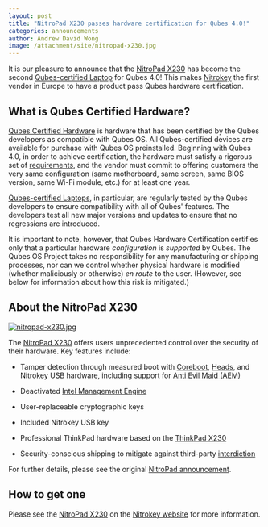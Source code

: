 ```yaml
---
layout: post
title: "NitroPad X230 passes hardware certification for Qubes 4.0!"
categories: announcements
author: Andrew David Wong
image: /attachment/site/nitropad-x230.jpg
---
```


It is our pleasure to announce that the [NitroPad X230] has become the
second [Qubes-certified Laptop][laptop] for Qubes 4.0! This makes
[Nitrokey] the first vendor in Europe to have a product pass Qubes
hardware certification.


## What is Qubes Certified Hardware?

[Qubes Certified Hardware] is hardware that has been certified by the
Qubes developers as compatible with Qubes OS. All Qubes-certified
devices are available for purchase with Qubes OS preinstalled. Beginning
with Qubes 4.0, in order to achieve certification, the hardware must
satisfy a rigorous set of [requirements], and the vendor must commit to
offering customers the very same configuration (same motherboard, same
screen, same BIOS version, same Wi-Fi module, etc.) for at least one
year.

[Qubes-certified Laptops][laptop], in particular, are regularly tested
by the Qubes developers to ensure compatibility with all of Qubes'
features. The developers test all new major versions and updates to
ensure that no regressions are introduced.

It is important to note, however, that Qubes Hardware Certification
certifies only that a particular hardware *configuration* is *supported*
by Qubes. The Qubes OS Project takes no responsibility for any
manufacturing or shipping processes, nor can we control whether physical
hardware is modified (whether maliciously or otherwise) *en route* to
the user. (However, see below for information about how this risk is
mitigated.)


## About the NitroPad X230

[![nitropad-x230.jpg](/attachment/site/nitropad-x230.jpg)][NitroPad X230]

The [NitroPad X230] offers users unprecedented control over the security
of their hardware. Key features include:

  - Tamper detection through measured boot with [Coreboot], [Heads], and
    Nitrokey USB hardware, including support for [Anti Evil Maid (AEM)]

  - Deactivated [Intel Management Engine]

  - User-replaceable cryptographic keys

  - Included Nitrokey USB key

  - Professional ThinkPad hardware based on the [ThinkPad X230]

  - Security-conscious shipping to mitigate against third-party
    [interdiction]

For further details, please see the original [NitroPad announcement].


## How to get one

Please see the [NitroPad X230] on the [Nitrokey website][Nitrokey] for
more information.


[NitroPad X230]: https://shop.nitrokey.com/shop/product/nitropad-x230-67
[Nitrokey]: https://www.nitrokey.com/
[laptop]: /doc/certified-hardware/#qubes-certified-laptops
[Qubes Certified Hardware]: /doc/certified-hardware/
[requirements]: /doc/certified-hardware/#hardware-certification-requirements
[ThinkPad X230]: https://www.thinkwiki.org/wiki/Category:X230
[Coreboot]: https://www.coreboot.org/
[Heads]: https://github.com/osresearch/heads/
[Anti Evil Maid (AEM)]: /doc/anti-evil-maid/
[Intel Management Engine]: https://libreboot.org/faq.html#intelme
[interdiction]: https://en.wikipedia.org/wiki/Interdiction
[NitroPad announcement]: https://www.nitrokey.com/news/2020/nitropad-secure-laptop-unique-tamper-detection

